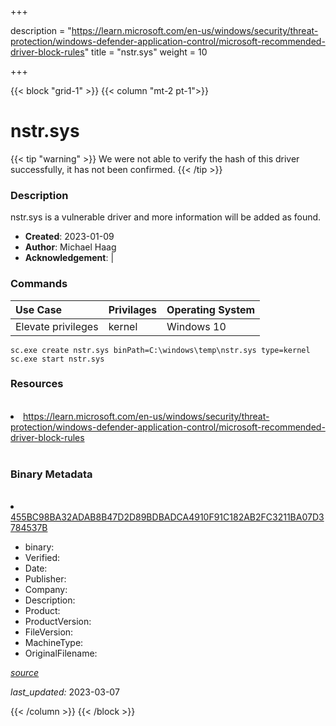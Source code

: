 +++

description = "https://learn.microsoft.com/en-us/windows/security/threat-protection/windows-defender-application-control/microsoft-recommended-driver-block-rules"
title = "nstr.sys"
weight = 10

+++


{{< block "grid-1" >}}
{{< column "mt-2 pt-1">}}




# nstr.sys 


{{< tip "warning" >}}
We were not able to verify the hash of this driver successfully, it has not been confirmed.
{{< /tip >}}




### Description


nstr.sys is a vulnerable driver and more information will be added as found.


- **Created**: 2023-01-09
- **Author**: Michael Haag
- **Acknowledgement**:  | [](https://twitter.com/)

### Commands

| Use Case | Privilages | Operating System | 
|:---- | ---- | ---- |
| Elevate privileges | kernel | Windows 10 |

```
sc.exe create nstr.sys binPath=C:\windows\temp\nstr.sys type=kernel
sc.exe start nstr.sys
```

### Resources
<br>


<li><a href=" https://learn.microsoft.com/en-us/windows/security/threat-protection/windows-defender-application-control/microsoft-recommended-driver-block-rules"> https://learn.microsoft.com/en-us/windows/security/threat-protection/windows-defender-application-control/microsoft-recommended-driver-block-rules</a></li>


<br>


### Binary Metadata
<br>



<li><a href="https://www.virustotal.com/gui/file/455BC98BA32ADAB8B47D2D89BDBADCA4910F91C182AB2FC3211BA07D3784537B">455BC98BA32ADAB8B47D2D89BDBADCA4910F91C182AB2FC3211BA07D3784537B</a></li>



- binary: 
- Verified: 
- Date: 
- Publisher: 
- Company: 
- Description: 
- Product: 
- ProductVersion: 
- FileVersion: 
- MachineType: 
- OriginalFilename: 

[*source*](https://github.com/magicsword-io/LOLDrivers/tree/main/yaml/nstr.sys.yml)

*last_updated:* 2023-03-07


{{< /column >}}
{{< /block >}}
